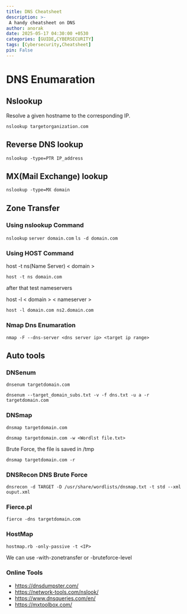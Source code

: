 ```yaml
---
title: DNS Cheatsheet
description: >-
 A handy cheatsheet on DNS 
author: anorak
date: 2025-05-17 04:30:00 +0530
categories: [GUIDE,CYBERSECURITY]
tags: [Cybersecurity,Cheatsheet]
pin: False
---
```

# DNS Enumaration

## Nslookup

Resolve a given hostname to the corresponding IP.

`nslookup targetorganization.com`

## Reverse DNS lookup

`nslookup -type=PTR IP_address`

## MX(Mail Exchange) lookup 

`nslookup -type=MX domain`

## Zone Transfer

### Using nslookup Command

`nslookup`
`server domain.com`
`ls -d domain.com`

### Using HOST Command

host -t ns(Name Server) < domain >

`host -t ns domain.com`

after that test nameservers

host -l < domain >  < nameserver >

`host -l domain.com ns2.domain.com`

### Nmap Dns Enumaration

`nmap -F --dns-server <dns server ip> <target ip range>`

## Auto tools

### DNSenum

`dnsenum targetdomain.com`

`dnsenum --target_domain_subs.txt -v -f dns.txt -u a -r targetdomain.com`

### DNSmap

`dnsmap targetdomain.com`

`dnsmap targetdomain.com -w <Wordlst file.txt>`

Brute Force, the file is saved in /tmp

`dnsmap targetdomain.com -r`

### DNSRecon DNS Brute Force

`dnsrecon -d TARGET -D /usr/share/wordlists/dnsmap.txt -t std --xml ouput.xml`

### Fierce.pl

`fierce -dns targetdomain.com`

### HostMap

`hostmap.rb -only-passive -t <IP>`

We can use -with-zonetransfer or -bruteforce-level

### Online Tools

* https://dnsdumpster.com/
* https://network-tools.com/nslook/
* https://www.dnsqueries.com/en/
* https://mxtoolbox.com/

